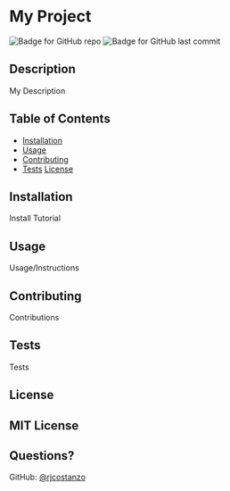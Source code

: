 # My Project
  ![Badge for GitHub repo](https://img.shields.io/github/languages/top/rjcostanzo/my-github-repository?style=flat&logo=appveyor) ![Badge for GitHub last commit](https://img.shields.io/github/last-commit/rjcostanzo/my-github-repository?style=flat&logo=appveyor)
  
  ## Description   
  My Description
  ## Table of Contents
* [Installation](#installation)
* [Usage](#usage)
* [Contributing](#contributing)
* [Tests](#tests)
[License](#license)
## Installation    
Install Tutorial
## Usage 
Usage/Instructions
## Contributing
Contributions
## Tests
Tests
## License
MIT License
---
  
## Questions? 
GitHub: [@rjcostanzo](https://api.github.com/users/rjcostanzo)